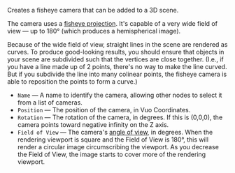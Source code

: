 Creates a fisheye camera that can be added to a 3D scene. 

The camera uses a [fisheye projection](https://en.wikipedia.org/wiki/Fisheye_lens).  It's capable of a very wide field of view — up to 180° (which produces a hemispherical image).

Because of the wide field of view, straight lines in the scene are rendered as curves.  To produce good-looking results, you should ensure that objects in your scene are subdivided such that the vertices are close together.  (I.e., if you have a line made up of 2 points, there's no way to make the line curved.  But if you subdivide the line into many colinear points, the fisheye camera is able to reposition the points to form a curve.)

   - `Name` — A name to identify the camera, allowing other nodes to select it from a list of cameras. 
   - `Position` — The position of the camera, in Vuo Coordinates. 
   - `Rotation` — The rotation of the camera, in degrees. If this is (0,0,0), the camera points toward negative infinity on the Z axis. 
   - `Field of View` — The camera's [angle of view](https://en.wikipedia.org/wiki/Angle_of_view), in degrees.  When the rendering viewport is square and the Field of View is 180°, this will render a circular image circumscribing the viewport.  As you decrease the Field of View, the image starts to cover more of the rendering viewport.
